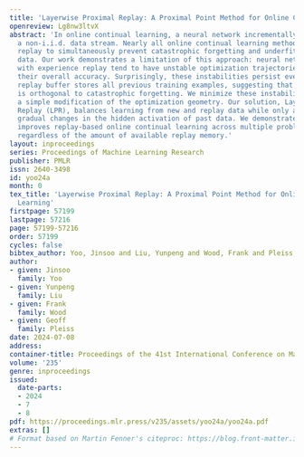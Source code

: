 ```yaml
---
title: 'Layerwise Proximal Replay: A Proximal Point Method for Online Continual Learning'
openreview: Lg8nw3ltvX
abstract: 'In online continual learning, a neural network incrementally learns from
  a non-i.i.d. data stream. Nearly all online continual learning methods employ experience
  replay to simultaneously prevent catastrophic forgetting and underfitting on past
  data. Our work demonstrates a limitation of this approach: neural networks trained
  with experience replay tend to have unstable optimization trajectories, impeding
  their overall accuracy. Surprisingly, these instabilities persist even when the
  replay buffer stores all previous training examples, suggesting that this issue
  is orthogonal to catastrophic forgetting. We minimize these instabilities through
  a simple modification of the optimization geometry. Our solution, Layerwise Proximal
  Replay (LPR), balances learning from new and replay data while only allowing for
  gradual changes in the hidden activation of past data. We demonstrate that LPR consistently
  improves replay-based online continual learning across multiple problem settings,
  regardless of the amount of available replay memory.'
layout: inproceedings
series: Proceedings of Machine Learning Research
publisher: PMLR
issn: 2640-3498
id: yoo24a
month: 0
tex_title: 'Layerwise Proximal Replay: A Proximal Point Method for Online Continual
  Learning'
firstpage: 57199
lastpage: 57216
page: 57199-57216
order: 57199
cycles: false
bibtex_author: Yoo, Jinsoo and Liu, Yunpeng and Wood, Frank and Pleiss, Geoff
author:
- given: Jinsoo
  family: Yoo
- given: Yunpeng
  family: Liu
- given: Frank
  family: Wood
- given: Geoff
  family: Pleiss
date: 2024-07-08
address:
container-title: Proceedings of the 41st International Conference on Machine Learning
volume: '235'
genre: inproceedings
issued:
  date-parts:
  - 2024
  - 7
  - 8
pdf: https://proceedings.mlr.press/v235/assets/yoo24a/yoo24a.pdf
extras: []
# Format based on Martin Fenner's citeproc: https://blog.front-matter.io/posts/citeproc-yaml-for-bibliographies/
---
```

